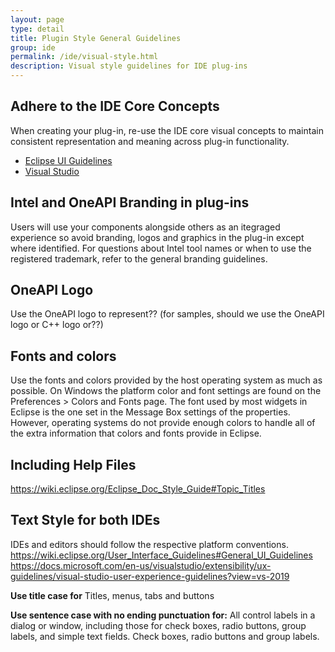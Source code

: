 ```yaml
---
layout: page
type: detail
title: Plugin Style General Guidelines
group: ide
permalink: /ide/visual-style.html
description: Visual style guidelines for IDE plug-ins
---
```


## Adhere to the IDE Core Concepts
When creating your plug-in, re-use the IDE core visual concepts to maintain consistent representation and meaning across plug-in functionality.
* <a href="https://wiki.eclipse.org/User_Interface_Guidelines#General_UI_Guidelines/" target="_blank">Eclipse UI Guidelines</a>
* <a href="https://docs.microsoft.com/en-us/visualstudio/extensibility/ux-guidelines/visual-studio-user-experience-guidelines?view=vs-2019" target="_blank">Visual Studio </a>



## Intel and OneAPI Branding in plug-ins
Users will use your components alongside others as an itegraged experience so avoid branding, logos and graphics in the plug-in except where identified.  For questions about Intel tool names or when to use the registered trademark, refer to the general branding guidelines.

## OneAPI Logo
Use the OneAPI logo to represent??  (for samples, should we use the OneAPI logo or C++ logo or??)

## Fonts and colors
Use the fonts and colors provided by the host operating system as much as possible. On Windows the platform color and font settings are found on the Preferences > Colors and Fonts page. The font used by most widgets in Eclipse is the one set in the Message Box settings of the properties. However, operating systems do not provide enough colors to handle all of the extra information that colors and fonts provide in Eclipse. 


## Including Help Files
https://wiki.eclipse.org/Eclipse_Doc_Style_Guide#Topic_Titles

## Text Style for both IDEs
IDEs and editors should follow the respective platform conventions.  
https://wiki.eclipse.org/User_Interface_Guidelines#General_UI_Guidelines
https://docs.microsoft.com/en-us/visualstudio/extensibility/ux-guidelines/visual-studio-user-experience-guidelines?view=vs-2019

**Use title case for**
Titles, menus, tabs and buttons

**Use sentence case with no ending punctuation for:**
All control labels in a dialog or window, including those for check boxes, radio buttons, group labels, and simple text fields.
Check boxes, radio buttons and group labels. 